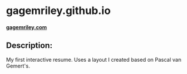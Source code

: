 # gagemriley.github.io

#### [gagemriley.com](https://www.gagemriley.com)

## Description:
My first interactive resume. Uses a layout I created based on Pascal van Gemert's.
